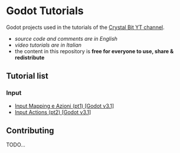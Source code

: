 # Godot Tutorials

Godot projects used in the tutorials of 
the [Crystal Bit YT channel](https://www.youtube.com/channel/UCFVgUrvckqp0i_pbCj3wjfA).

- _source code and comments are in English_
- _video tutorials are in Italian_
- the content in this repository is **free for everyone to use, share & redistribute**

## Tutorial list

### Input

- [Input Mapping e Azioni (pt1) [Godot v3.1]](https://github.com/crystal-bit/godot-tutorials/tree/master/tutorials/input-mapping)
- [Input Actions (pt2) [Godot v3.1]](https://github.com/crystal-bit/godot-tutorials/tree/master/tutorials/input-actions)
 
## Contributing

TODO...
